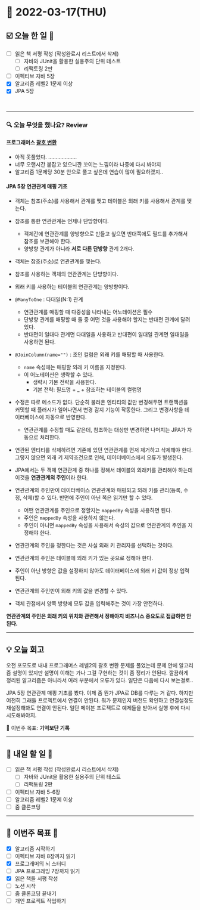 # 📆 2022-03-17(THU)
## ☑️ 오늘 한 일 📑
- [ ] 읽은 책 서평 작성 (작성완료시 리스트에서 삭제) 
  - [ ] 자바와 JUnit을 활용한 실용주의 단위 테스트
  - [ ] 리팩토링 2판
- [ ] 이펙티브 자바 5장
- [x] 알고리즘 레벨2 1문제 이상
- [x] JPA 5장
<br>

***
### 🔍️ 오늘 무엇을 했나요? Review
#### 프로그래머스 [괄호 변환](https://github.com/Kyuwon53/Python-algorithm/tree/main/programmers/Level2/%EA%B4%84%ED%98%B8%20%EB%B3%80%ED%99%98)
- 아직 못풀었다. ................... 
- 너무 오랜시간 붙잡고 있으니깐 꼬이는 느낌이라 나중에 다시 봐야지
- 알고리즘 1문제당 30분 안으로 풀고 싶은데 연습이 많이 필요하겠지..

#### JPA 5장 연관관계 매핑 기초 
- 객체는 참조(주소)를 사용해서 관계를 맺고 테이블은 외래 키를 사용해서 관계를 맺는다. 
- 참조를 통한 연관관계는 언제나 단방향이다. 
  - 객체간에 연관관계를 양방향으로 만들고 싶으면 반대쪽에도 필드를 추가해서 참조를 보관해야 한다.
  - 양방향 관계가 아니라 **서로 다른 단방향** 관계 2개다. 
  
- 객체는 참조(주소)로 연관관계를 맺는다.
- 참조를 사용하는 객체의 연관관계는 단방향이다. 
- 외래 키를 사용하는 테이블의 연관관계는 양방향이다. 

- `@ManyToOne` : 다대일(N:1) 관계 
  - 연관관계를 매핑할 때 다중성을 나타내는 어노테이션은 필수
  - 단방향 관계를 매핑할 때 둘 중 어떤 것을 사용해야 할지는 반대편 관계에 달려 있다. 
  - 반대편이 일대다 관계면 다대일을 사용하고 반대편이 일대일 관계면 일대일을 사용하면 된다. 
  
- `@JoinColumn(name="")` :  조인 컬럼은 외래 키를 매핑할 때 사용한다. 
  - `name` 속성에는 매핑할 외래 키 이름을 지정한다. 
  - 이 어노테이션은 생략할 수 있다. 
    - 생략시 기본 전략을 사용한다. 
    - 기본 전략: 필드명 + _ + 참조하는 테이블의 컬럼명

- 수정은 따로 메소드가 없다. 단순히 불러온 엔티티의 값만 변경해두면 트랜잭션을 커밋할 때 플러시가 일어나면서 변경 감지 기능이 작동한다. 그리고 변경사항을 데이터베이스에 자동으로 반영한다.
  - 연관관계를 수정할 때도 같은데, 참조하는 대상만 변경하면 나머지는 JPA가 자동으로 처리한다. 
  
- 연관된 엔티티를 삭제하려면 기존에 있던 연관관계를 먼저 제거하고 삭제해야 한다. 그렇지 않으면 외래 키 제약조건으로 인해, 데이터베이스에서 오류가 발생한다.

- JPA에서는 두 객체 연관관계 중 하나를 정해서 테이블의 외래키를 관리해야 하는데 이것을 **연관관계의 주인**이라 한다. 
- 연관관계의 주인만이 데이터베이스 연관관계와 매핑되고 외래 키를 관리(등록, 수정, 삭제)할 수 있다. 반면에 주인이 아닌 쪽은 읽기만 할 수 있다.
  - 어떤 연관관계를 주인으로 정할지는 `mappedBy` 속성을 사용하면 된다. 
  - 주인은 `mappedBy` 속성을 사용하지 않는다.
  - 주인이 아니면 `mappedBy` 속성을 사용해서 속성의 값으로 연관관계의 주인을 지정해야 한다.
- 연관관계의 주인을 정한다는 것은 사실 외래 키 관리자를 선택하는 것이다. 
- 연관관계의 주인은 테이블에 외래 키가 있는 곳으로 정해야 한다. 
- 주인이 아닌 방향은 값을 설정하지 않아도 데이터베이스에 외래 키 값이 정상 입력된다. 
- 연관관계의 주인만이 외래 키의 값을 변경할 수 있다. 

- 객체 관점에서 양쪽 방향에 모두 값을 입력해주는 것이 가장 안전하다.

**연관관계의 주인은 외래 키의 위치와 관련해서 정해야지 비즈니스 중요도로 접급하면 안된다.**

***

## 💡  오늘  회고

오전 포모도로 내내 프로그래머스 레벨2의 괄호 변환 문제를 풀었는데 문제 안에 알고리즘 설명이 있지만 설명이 이해는 가나 
그걸 구현하는 것이 좀 정리가 안된다. 깔끔하게 정리된 알고리즘은 아니라서 여러 부분에서 오류가 있다. 일단은 다음에 다시 보는걸로..

JPA 5장 연관관계 매핑 기초를 봤다. 이제 좀 뭔가 JPA로 DB를 다루는 거 같다. 하지만 여전히 그래들 프로젝트에서 연결이 안된다. 
뭐가 문제인지 버전도 확인하고 연결설정도 재설정해봐도 연결이 안된다. 일단 메이븐 프로젝트로 예제들을 받아서 실행 후에 다시 시도해봐야지.

🎯 이번주 목표: **기억보단 기록** 

***

## 🎯 내일 할 일 🎯
- [ ] 읽은 책 서평 작성 (작성완료시 리스트에서 삭제) 
  - [ ] 자바와 JUnit을 활용한 실용주의 단위 테스트
  - [ ] 리팩토링 2판
- [ ] 이펙티브 자바 5-6장
- [ ] 알고리즘 레벨2 1문제 이상
- [ ] 줌 클론코딩

***

## 🏁 이번주 목표 🏁 
- [x] 알고리즘 시작하기
- [ ] 이펙티브 자바 8장까지 읽기
- [x] 프로그래머의 뇌 스터디
- [ ] JPA 프로그래밍 7장까지 읽기 
- [x] 읽은 책들 서평 작성 
- [ ] 노션 시작
- [ ] 줌 클론코딩 끝내기
- [ ] 개인 프로젝트 작업하기 